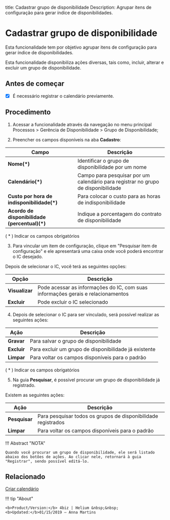 title: Cadastrar grupo de disponibilidade
Description: Agrupar itens de configuração para gerar índice de disponibilidades. 
# Cadastrar grupo de disponibilidade

Esta funcionalidade tem por objetivo agrupar itens de configuração para gerar
índice de disponibilidades.

Esta funcionalidade disponibiliza ações diversas, tais como, incluir, alterar e
excluir um grupo de disponibilidade.

Antes de começar
--------------------

- [x] É necessário registrar o calendário previamente.

Procedimento
------------

1.  Acessar a funcionalidade através da navegação no menu principal Processos \>
    Gerência de Disponibilidade \> Grupo de Disponibilidade;

2.  Preencher os campos disponíveis na aba **Cadastro**:

|Campo|Descrição|
|-----|-----------|
|**Nome(\*)**|Identificar o grupo de disponibilidade por um nome|
|**Calendário(\*)**|Campo para pesquisar por um calendário para registrar no grupo de disponibilidade|
|**Custo por hora de indisponibilidade(\*)**|Para colocar o custo para as horas de indisponibilidade|
|**Acordo de disponibilidade (percentual)(\*)**|Indique a porcentagem do contrato de disponibilidade|

( * ) Indicar os campos obrigatórios

3.  Para vincular um item de configuração, clique em "Pesquisar item de configuração" e ele apresentará uma caixa onde você poderá encontrar o IC desejado.

Depois de selecionar o IC, você terá as seguintes opções:

|Opção|Descrição|
|------|-----------|
|**Visualizar**|Pode acessar as informações do IC, com suas informações gerais e relacionamentos|
|**Excluir**|Pode excluir o IC selecionado|

4.  Depois de selecionar o IC para ser vinculado, será possível realizar as seguintes ações:

|Ação|Descrição|
|------|-----------|
|**Gravar**|Para salvar o grupo de disponibilidade|
|**Excluir**|Para excluir um grupo de disponibilidade já existente|
|**Limpar**|Para voltar os campos disponíveis para o padrão|

( * ) Indicar os campos obrigatórios

5. Na guia **Pesquisar**, é possível procurar um grupo de disponibilidade já registrado.

Existem as seguintes ações:

|Ação|Descrição|
|------|-----------|
|**Pesquisar**|Para pesquisar todos os grupos de disponibilidade registrados|
|**Limpar**|Para voltar os campos disponíveis para o padrão|

!!! Abstract "NOTA"

    Quando você procurar um grupo de disponibilidade, ele será listado abaixo dos botões de ações. Ao clicar nele, retornará à guia "Registrar", sendo possível editá-lo.

Relacionado
-----------

[Criar calendário](/pt-br/4biz-helium/platform-administration/time/create-calendar.html)

!!! tip "About"

    <b>Product/Version:</b> 4biz | Helium &nbsp;&nbsp;
    <b>Updated:</b>01/15/2019 – Anna Martins
